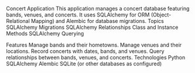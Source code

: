 Concert Application
This application manages a concert database featuring bands, venues, and concerts. It uses SQLAlchemy for ORM (Object-Relational Mapping) and Alembic for database migrations.
Topics
SQLAlchemy Migrations
SQLAlchemy Relationships
Class and Instance Methods
SQLAlchemy Querying
 

Features
Manage bands and their hometowns.
Manage venues and their locations.
Record concerts with dates, bands, and venues.
Query relationships between bands, venues, and concerts.
Technologies
Python
SQLAlchemy
Alembic
SQLite (or other databases as configured)
